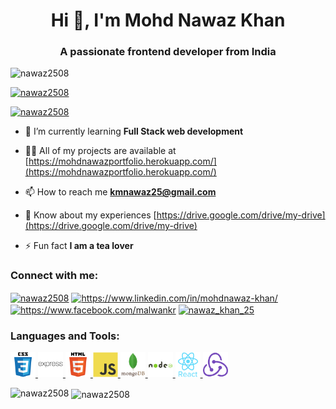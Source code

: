 <h1 align="center">Hi 👋, I'm Mohd Nawaz Khan</h1>
<h3 align="center">A passionate frontend developer from India</h3>

<p align="left"> <img src="https://komarev.com/ghpvc/?username=nawaz2508&label=Profile%20views&color=0e75b6&style=flat" alt="nawaz2508" /> </p>

<p align="left"> <a href="https://github.com/ryo-ma/github-profile-trophy"><img src="https://github-profile-trophy.vercel.app/?username=nawaz2508" alt="nawaz2508" /></a> </p>

<p align="left"> <a href="https://twitter.com/nawaz2508" target="blank"><img src="https://img.shields.io/twitter/follow/nawaz2508?logo=twitter&style=for-the-badge" alt="nawaz2508" /></a> </p>

- 🌱 I’m currently learning **Full Stack web development**

- 👨‍💻 All of my projects are available at [https://mohdnawazportfolio.herokuapp.com/](https://mohdnawazportfolio.herokuapp.com/)

- 📫 How to reach me **kmnawaz25@gmail.com**

- 📄 Know about my experiences [https://drive.google.com/drive/my-drive](https://drive.google.com/drive/my-drive)

- ⚡ Fun fact **I am a tea lover**

<h3 align="left">Connect with me:</h3>
<p align="left">
<a href="https://twitter.com/nawaz2508" target="blank"><img align="center" src="https://raw.githubusercontent.com/rahuldkjain/github-profile-readme-generator/master/src/images/icons/Social/twitter.svg" alt="nawaz2508" height="30" width="40" /></a>
<a href="https://linkedin.com/in/https://www.linkedin.com/in/mohdnawaz-khan/" target="blank"><img align="center" src="https://raw.githubusercontent.com/rahuldkjain/github-profile-readme-generator/master/src/images/icons/Social/linked-in-alt.svg" alt="https://www.linkedin.com/in/mohdnawaz-khan/" height="30" width="40" /></a>
<a href="https://fb.com/https://www.facebook.com/malwankr" target="blank"><img align="center" src="https://raw.githubusercontent.com/rahuldkjain/github-profile-readme-generator/master/src/images/icons/Social/facebook.svg" alt="https://www.facebook.com/malwankr" height="30" width="40" /></a>
<a href="https://instagram.com/nawaz_khan_25" target="blank"><img align="center" src="https://raw.githubusercontent.com/rahuldkjain/github-profile-readme-generator/master/src/images/icons/Social/instagram.svg" alt="nawaz_khan_25" height="30" width="40" /></a>
</p>

<h3 align="left">Languages and Tools:</h3>
<p align="left"> <a href="https://www.w3schools.com/css/" target="_blank" rel="noreferrer"> <img src="https://raw.githubusercontent.com/devicons/devicon/master/icons/css3/css3-original-wordmark.svg" alt="css3" width="40" height="40"/> </a> <a href="https://expressjs.com" target="_blank" rel="noreferrer"> <img src="https://raw.githubusercontent.com/devicons/devicon/master/icons/express/express-original-wordmark.svg" alt="express" width="40" height="40"/> </a> <a href="https://www.w3.org/html/" target="_blank" rel="noreferrer"> <img src="https://raw.githubusercontent.com/devicons/devicon/master/icons/html5/html5-original-wordmark.svg" alt="html5" width="40" height="40"/> </a> <a href="https://developer.mozilla.org/en-US/docs/Web/JavaScript" target="_blank" rel="noreferrer"> <img src="https://raw.githubusercontent.com/devicons/devicon/master/icons/javascript/javascript-original.svg" alt="javascript" width="40" height="40"/> </a> <a href="https://www.mongodb.com/" target="_blank" rel="noreferrer"> <img src="https://raw.githubusercontent.com/devicons/devicon/master/icons/mongodb/mongodb-original-wordmark.svg" alt="mongodb" width="40" height="40"/> </a> <a href="https://nodejs.org" target="_blank" rel="noreferrer"> <img src="https://raw.githubusercontent.com/devicons/devicon/master/icons/nodejs/nodejs-original-wordmark.svg" alt="nodejs" width="40" height="40"/> </a> <a href="https://reactjs.org/" target="_blank" rel="noreferrer"> <img src="https://raw.githubusercontent.com/devicons/devicon/master/icons/react/react-original-wordmark.svg" alt="react" width="40" height="40"/> </a> <a href="https://redux.js.org" target="_blank" rel="noreferrer"> <img src="https://raw.githubusercontent.com/devicons/devicon/master/icons/redux/redux-original.svg" alt="redux" width="40" height="40"/> </a> </p>

<p><img align="left" src="https://github-readme-stats.vercel.app/api/top-langs?username=nawaz2508&show_icons=true&locale=en&layout=compact" alt="nawaz2508" /></p>

<p>&nbsp;<img align="center" src="https://github-readme-stats.vercel.app/api?username=nawaz2508&show_icons=true&locale=en" alt="nawaz2508" /></p>
